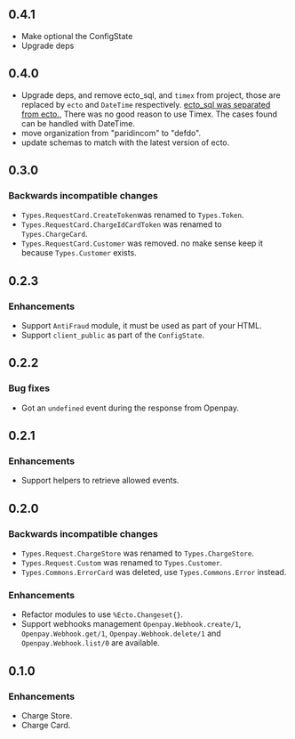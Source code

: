 ## 0.4.1
  - Make optional the ConfigState
  - Upgrade deps

## 0.4.0
  - Upgrade deps, and remove ecto_sql, and `timex` from project, those are replaced by `ecto` and `DateTime` respectively. [ecto_sql was separated from ecto.](https://github.com/elixir-ecto/ecto/issues/2558), There was no good reason to use Timex. The cases found can be handled with DateTime.
  - move organization from "paridincom" to "defdo".
  - update schemas to match with the latest version of ecto.

## 0.3.0

### Backwards incompatible changes
  - `Types.RequestCard.CreateToken`was renamed to `Types.Token`.
  - `Types.RequestCard.ChargeIdCardToken` was renamed to `Types.ChargeCard`.
  - `Types.RequestCard.Customer` was removed. no make sense keep it because `Types.Customer` exists.

## 0.2.3

### Enhancements
  - Support `AntiFraud` module, it must be used as part of your HTML.
  - Support `client_public` as part of the `ConfigState`.

## 0.2.2

### Bug fixes
  - Got an `undefined` event during the response from Openpay.

## 0.2.1

### Enhancements
  - Support helpers to retrieve allowed events.

## 0.2.0

### Backwards incompatible changes
  - `Types.Request.ChargeStore` was renamed to `Types.ChargeStore`.
  - `Types.Request.Custom` was renamed to `Types.Customer`.
  - `Types.Commons.ErrorCard` was deleted, use `Types.Commons.Error` instead.

### Enhancements
  - Refactor modules to use `%Ecto.Changeset{}`.
  - Support webhooks management `Openpay.Webhook.create/1`, `Openpay.Webhook.get/1`, `Openpay.Webhook.delete/1` and `Openpay.Webhook.list/0` are available.

## 0.1.0

### Enhancements
  - Charge Store.
  - Charge Card.

